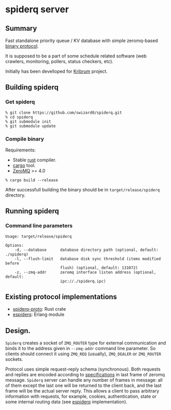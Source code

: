 # spiderq server

## Summary

Fast standalone priority queue / KV database with simple zeromq-based [binary protocol](https://github.com/swizard0/spiderq-proto).

It is supposed to be a part of some schedule related software (web crawlers, monitoring, pollers, status checkers, etc).

Initially has been develloped for [Kribrum](http://www.kribrum.ru) project.

## Building spiderq

### Get spiderq

```
% git clone https://github.com/swizard0/spiderq.git
% cd spiderq
% git submodule init
% git submodule update
```

### Compile binary

Requirements:

* Stable [rust](https://www.rust-lang.org/downloads.html) compiler.
* [cargo](https://crates.io/install) tool.
* [ZeroMQ](http://zeromq.org/intro:get-the-software) >= 4.0

```
% cargo build --release
```

After successfull building the binary should be in `target/release/spiderq` directory.

## Running spiderq

### Command line parameters

```
Usage: target/release/spiderq

Options:
    -d, --database      database directory path (optional, default: ./spiderq)
    -l, --flush-limit   database disk sync threshold (items modified before
                        flush) (optional, default: 131072)
    -z, --zmq-addr      zeromq interface listen address (optional, default:
                        ipc://./spiderq.ipc)
```

## Existing protocol implementations

* [spiderq-proto](https://github.com/swizard0/spiderq-proto): Rust crate
* [espiderq](https://github.com/swizard0/espiderq): Erlang module

## Design.

`Spiderq` creates a socket of `ZMQ_ROUTER` type for external communication and binds it to the address given in `--zmq-addr` command line parameter. So clients should connect it using `ZMQ_REQ` (usually), `ZMQ_DEALER` or `ZMQ_ROUTER` sockets.

Protocol uses simple request-reply schema (synchronous). Both requests and replies are encoded according to [specifications](https://github.com/swizard0/spiderq-proto#specifications) in last frame of zeromq message. `Spiderq` server can handle any number of frames in message: all of them except the last one will be returned to the client back, and the last frame will be the actual server reply. This allows a client to pass arbitrary information with requests, for example, cookies, authentication, state or some internal routing data (see [espiderq](https://github.com/swizard0/espiderq) implementation).

